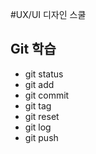 #UX/UI 디자인 스쿨
## Git 학습
- git status
- git add
- git commit
- git tag
- git reset
- git log
- git push